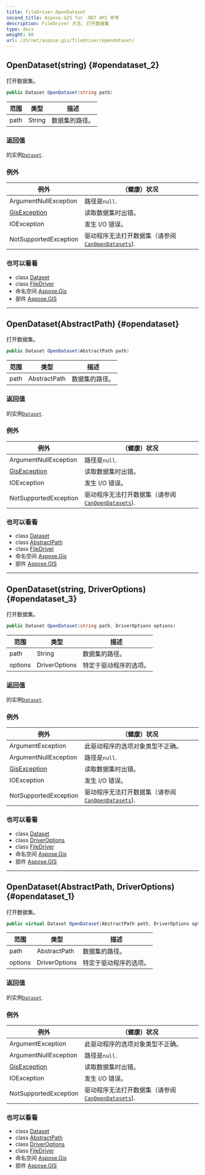 ```yaml
---
title: FileDriver.OpenDataset
second_title: Aspose.GIS for .NET API 参考
description: FileDriver 方法. 打开数据集
type: docs
weight: 80
url: /zh/net/aspose.gis/filedriver/opendataset/
---
```

## OpenDataset(string) {#opendataset_2}

打开数据集。

```csharp
public Dataset OpenDataset(string path)
```

| 范围 | 类型 | 描述 |
| --- | --- | --- |
| path | String | 数据集的路径。 |

### 返回值

的实例[`Dataset`](../../dataset/).

### 例外

| 例外 | （健康）状况 |
| --- | --- |
| ArgumentNullException | 路径是`null`. |
| [GisException](../../gisexception/) | 读取数据集时出错。 |
| IOException | 发生 I/O 错误。 |
| NotSupportedException | 驱动程序无法打开数据集（请参阅[`CanOpenDatasets`](../canopendatasets/)). |

### 也可以看看

* class [Dataset](../../dataset/)
* class [FileDriver](../)
* 命名空间 [Aspose.Gis](../../filedriver/)
* 部件 [Aspose.GIS](../../../)

---

## OpenDataset(AbstractPath) {#opendataset}

打开数据集。

```csharp
public Dataset OpenDataset(AbstractPath path)
```

| 范围 | 类型 | 描述 |
| --- | --- | --- |
| path | AbstractPath | 数据集的路径。 |

### 返回值

的实例[`Dataset`](../../dataset/).

### 例外

| 例外 | （健康）状况 |
| --- | --- |
| ArgumentNullException | 路径是`null`. |
| [GisException](../../gisexception/) | 读取数据集时出错。 |
| IOException | 发生 I/O 错误。 |
| NotSupportedException | 驱动程序无法打开数据集（请参阅[`CanOpenDatasets`](../canopendatasets/)). |

### 也可以看看

* class [Dataset](../../dataset/)
* class [AbstractPath](../../abstractpath/)
* class [FileDriver](../)
* 命名空间 [Aspose.Gis](../../filedriver/)
* 部件 [Aspose.GIS](../../../)

---

## OpenDataset(string, DriverOptions) {#opendataset_3}

打开数据集。

```csharp
public Dataset OpenDataset(string path, DriverOptions options)
```

| 范围 | 类型 | 描述 |
| --- | --- | --- |
| path | String | 数据集的路径。 |
| options | DriverOptions | 特定于驱动程序的选项。 |

### 返回值

的实例[`Dataset`](../../dataset/).

### 例外

| 例外 | （健康）状况 |
| --- | --- |
| ArgumentException | 此驱动程序的选项对象类型不正确。 |
| ArgumentNullException | 路径是`null`. |
| [GisException](../../gisexception/) | 读取数据集时出错。 |
| IOException | 发生 I/O 错误。 |
| NotSupportedException | 驱动程序无法打开数据集（请参阅[`CanOpenDatasets`](../canopendatasets/)). |

### 也可以看看

* class [Dataset](../../dataset/)
* class [DriverOptions](../../driveroptions/)
* class [FileDriver](../)
* 命名空间 [Aspose.Gis](../../filedriver/)
* 部件 [Aspose.GIS](../../../)

---

## OpenDataset(AbstractPath, DriverOptions) {#opendataset_1}

打开数据集。

```csharp
public virtual Dataset OpenDataset(AbstractPath path, DriverOptions options)
```

| 范围 | 类型 | 描述 |
| --- | --- | --- |
| path | AbstractPath | 数据集的路径。 |
| options | DriverOptions | 特定于驱动程序的选项。 |

### 返回值

的实例[`Dataset`](../../dataset/).

### 例外

| 例外 | （健康）状况 |
| --- | --- |
| ArgumentException | 此驱动程序的选项对象类型不正确。 |
| ArgumentNullException | 路径是`null`. |
| [GisException](../../gisexception/) | 读取数据集时出错。 |
| IOException | 发生 I/O 错误。 |
| NotSupportedException | 驱动程序无法打开数据集（请参阅[`CanOpenDatasets`](../canopendatasets/)). |

### 也可以看看

* class [Dataset](../../dataset/)
* class [AbstractPath](../../abstractpath/)
* class [DriverOptions](../../driveroptions/)
* class [FileDriver](../)
* 命名空间 [Aspose.Gis](../../filedriver/)
* 部件 [Aspose.GIS](../../../)


